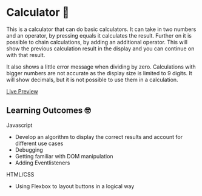 # Calculator 🧮

This is a calculator that can do basic calculators. It can take in two numbers and an operator, by pressing equals it calculates the result. Further on it is possible to chain calculations, by adding an additional operator. This will show the previous calculation result in the display and you can continue on with that result. 

It also shows a little error message when dividing by zero. 
Calculations with bigger numbers are not accurate as the display size is limited to 9 digits.
It will show decimals, but it is not possible to use them in a calculation.

[Live Preview](https://nerwenelensar.github.io/calculator/)

## Learning Outcomes 🤓

Javascript
 - Develop an algorithm to display the correct results and account for different use cases
 - Debugging
 - Getting familiar with DOM manipulation
 - Adding Eventlisteners

HTML/CSS
 - Using Flexbox to layout buttons in a logical way